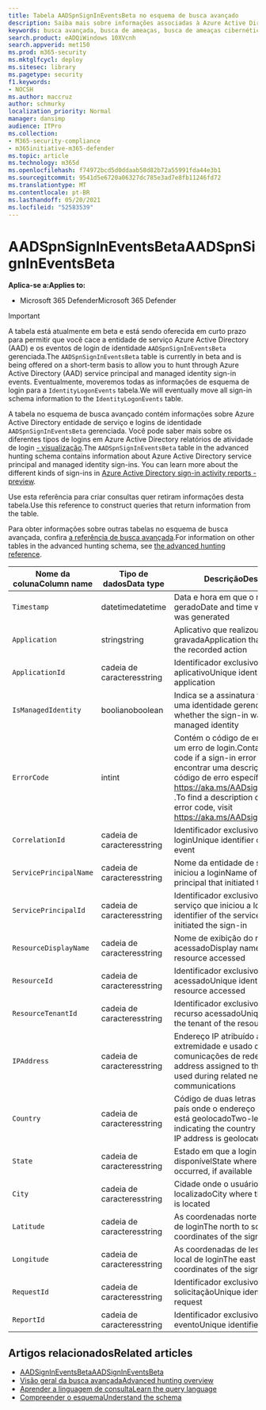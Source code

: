 ```yaml
---
title: Tabela AADSpnSignInEventsBeta no esquema de busca avançado
description: Saiba mais sobre informações associadas à Azure Active Directory de serviço e à tabela de eventos de login de identidade gerenciada do esquema de busca avançado
keywords: busca avançada, busca de ameaças, busca de ameaças cibernéticas, Microsoft 365 Defender, microsoft 365, m365, pesquisa, consulta, telemetria, referência de esquema, kusto, tabela, coluna, tipo de dados, descrição, AlertInfo, alerta, entidades, evidências, arquivo, endereço IP, dispositivo, máquina, usuário, conta, identidade, AAD
search.product: eADQiWindows 10XVcnh
search.appverid: met150
ms.prod: m365-security
ms.mktglfcycl: deploy
ms.sitesec: library
ms.pagetype: security
f1.keywords:
- NOCSH
ms.author: maccruz
author: schmurky
localization_priority: Normal
manager: dansimp
audience: ITPro
ms.collection:
- M365-security-compliance
- m365initiative-m365-defender
ms.topic: article
ms.technology: m365d
ms.openlocfilehash: f74972bcd5d0ddaab58d82b72a55991fda44e3b1
ms.sourcegitcommit: 9541d5e6720a06327dc785e3ad7e8fb11246fd72
ms.translationtype: MT
ms.contentlocale: pt-BR
ms.lasthandoff: 05/20/2021
ms.locfileid: "52583539"
---
```

# <a name="aadspnsignineventsbeta"></a><span data-ttu-id="edbef-104">AADSpnSignInEventsBeta</span><span class="sxs-lookup"><span data-stu-id="edbef-104">AADSpnSignInEventsBeta</span></span>

<span data-ttu-id="edbef-105">**Aplica-se a:**</span><span class="sxs-lookup"><span data-stu-id="edbef-105">**Applies to:**</span></span>

- <span data-ttu-id="edbef-106">Microsoft 365 Defender</span><span class="sxs-lookup"><span data-stu-id="edbef-106">Microsoft 365 Defender</span></span>

>[!IMPORTANT]
> <span data-ttu-id="edbef-107">A tabela está atualmente em beta e está sendo oferecida em curto prazo para permitir que você cace a entidade de serviço Azure Active Directory (AAD) e os eventos de login de identidade `AADSpnSignInEventsBeta` gerenciada.</span><span class="sxs-lookup"><span data-stu-id="edbef-107">The `AADSpnSignInEventsBeta` table is currently in beta and is being offered on a short-term basis to allow you to hunt through Azure Active Directory (AAD) service principal and managed identity sign-in events.</span></span> <span data-ttu-id="edbef-108">Eventualmente, moveremos todas as informações de esquema de login para a `IdentityLogonEvents` tabela.</span><span class="sxs-lookup"><span data-stu-id="edbef-108">We will eventually move all sign-in schema information to the `IdentityLogonEvents` table.</span></span>



<span data-ttu-id="edbef-109">A tabela no esquema de busca avançado contém informações sobre Azure Active Directory entidade de serviço e logins de identidade `AADSpnSignInEventsBeta` gerenciada. Você pode saber mais sobre os diferentes tipos de logins em Azure Active Directory relatórios de atividade de login [- visualização](/azure/active-directory/reports-monitoring/concept-all-sign-ins).</span><span class="sxs-lookup"><span data-stu-id="edbef-109">The `AADSpnSignInEventsBeta` table in the advanced hunting schema contains information about Azure Active Directory service principal and managed identity sign-ins. You can learn more about the different kinds of sign-ins in [Azure Active Directory sign-in activity reports - preview](/azure/active-directory/reports-monitoring/concept-all-sign-ins).</span></span>

<span data-ttu-id="edbef-110">Use esta referência para criar consultas quer retiram informações desta tabela.</span><span class="sxs-lookup"><span data-stu-id="edbef-110">Use this reference to construct queries that return information from the table.</span></span>

<span data-ttu-id="edbef-111">Para obter informações sobre outras tabelas no esquema de busca avançada, confira [a referência de busca avançada](/windows/security/threat-protection/microsoft-defender-atp/advanced-hunting-reference).</span><span class="sxs-lookup"><span data-stu-id="edbef-111">For information on other tables in the advanced hunting schema, see [the advanced hunting reference](/windows/security/threat-protection/microsoft-defender-atp/advanced-hunting-reference).</span></span>





| <span data-ttu-id="edbef-112">Nome da coluna</span><span class="sxs-lookup"><span data-stu-id="edbef-112">Column name</span></span>     | <span data-ttu-id="edbef-113">Tipo de dados</span><span class="sxs-lookup"><span data-stu-id="edbef-113">Data type</span></span> | <span data-ttu-id="edbef-114">Descrição</span><span class="sxs-lookup"><span data-stu-id="edbef-114">Description</span></span>   |
| ----- | ----- | ---- |
| `Timestamp` | <span data-ttu-id="edbef-115">datetime</span><span class="sxs-lookup"><span data-stu-id="edbef-115">datetime</span></span>      | <span data-ttu-id="edbef-116">Data e hora em que o registro foi gerado</span><span class="sxs-lookup"><span data-stu-id="edbef-116">Date and time when the record was generated</span></span>                                                                                                     |
| `Application`          | <span data-ttu-id="edbef-117">string</span><span class="sxs-lookup"><span data-stu-id="edbef-117">string</span></span>        | <span data-ttu-id="edbef-118">Aplicativo que realizou a ação gravada</span><span class="sxs-lookup"><span data-stu-id="edbef-118">Application that performed the recorded action</span></span>                                                                                                   |
| `ApplicationId`        | <span data-ttu-id="edbef-119">cadeia de caracteres</span><span class="sxs-lookup"><span data-stu-id="edbef-119">string</span></span>        | <span data-ttu-id="edbef-120">Identificador exclusivo do aplicativo</span><span class="sxs-lookup"><span data-stu-id="edbef-120">Unique identifier for the application</span></span>                                                                                                           |
| `IsManagedIdentity`    | <span data-ttu-id="edbef-121">booliano</span><span class="sxs-lookup"><span data-stu-id="edbef-121">boolean</span></span>       | <span data-ttu-id="edbef-122">Indica se a assinatura foi iniciada por uma identidade gerenciada</span><span class="sxs-lookup"><span data-stu-id="edbef-122">Indicates whether the sign-in was initiated by a managed identity</span></span>                                                                               |
| `ErrorCode`            | <span data-ttu-id="edbef-123">int</span><span class="sxs-lookup"><span data-stu-id="edbef-123">int</span></span>        | <span data-ttu-id="edbef-124">Contém o código de erro se ocorrer um erro de login.</span><span class="sxs-lookup"><span data-stu-id="edbef-124">Contains the error code if a sign-in error occurs.</span></span> <span data-ttu-id="edbef-125">Para encontrar uma descrição de um código de erro específico, visite <https://aka.ms/AADsigninsErrorCodes> .</span><span class="sxs-lookup"><span data-stu-id="edbef-125">To find a description of a specific error code, visit <https://aka.ms/AADsigninsErrorCodes>.</span></span> |
| `CorrelationId`        | <span data-ttu-id="edbef-126">cadeia de caracteres</span><span class="sxs-lookup"><span data-stu-id="edbef-126">string</span></span>        | <span data-ttu-id="edbef-127">Identificador exclusivo do evento de login</span><span class="sxs-lookup"><span data-stu-id="edbef-127">Unique identifier of the sign-in event</span></span>                                                                                                          |
| `ServicePrincipalName` | <span data-ttu-id="edbef-128">cadeia de caracteres</span><span class="sxs-lookup"><span data-stu-id="edbef-128">string</span></span>        | <span data-ttu-id="edbef-129">Nome da entidade de serviço que iniciou a login</span><span class="sxs-lookup"><span data-stu-id="edbef-129">Name of the service principal that initiated the sign-in</span></span>                                                                                        |
| `ServicePrincipalId`   | <span data-ttu-id="edbef-130">cadeia de caracteres</span><span class="sxs-lookup"><span data-stu-id="edbef-130">string</span></span>        | <span data-ttu-id="edbef-131">Identificador exclusivo da entidade de serviço que iniciou a login</span><span class="sxs-lookup"><span data-stu-id="edbef-131">Unique identifier of the service principal that initiated the sign-in</span></span>                                                                           |
| `ResourceDisplayName`  | <span data-ttu-id="edbef-132">cadeia de caracteres</span><span class="sxs-lookup"><span data-stu-id="edbef-132">string</span></span>        | <span data-ttu-id="edbef-133">Nome de exibição do recurso acessado</span><span class="sxs-lookup"><span data-stu-id="edbef-133">Display name of the resource accessed</span></span>                                                                                                           |
| `ResourceId`           | <span data-ttu-id="edbef-134">cadeia de caracteres</span><span class="sxs-lookup"><span data-stu-id="edbef-134">string</span></span>        | <span data-ttu-id="edbef-135">Identificador exclusivo do recurso acessado</span><span class="sxs-lookup"><span data-stu-id="edbef-135">Unique identifier of the resource accessed</span></span>                                                                                                      |
| `ResourceTenantId`     | <span data-ttu-id="edbef-136">cadeia de caracteres</span><span class="sxs-lookup"><span data-stu-id="edbef-136">string</span></span>        | <span data-ttu-id="edbef-137">Identificador exclusivo do locatário do recurso acessado</span><span class="sxs-lookup"><span data-stu-id="edbef-137">Unique identifier of the tenant of the resource accessed</span></span>                                                                                        |
| `IPAddress`            | <span data-ttu-id="edbef-138">cadeia de caracteres</span><span class="sxs-lookup"><span data-stu-id="edbef-138">string</span></span>        | <span data-ttu-id="edbef-139">Endereço IP atribuído ao ponto de extremidade e usado durante comunicações de rede relacionadas</span><span class="sxs-lookup"><span data-stu-id="edbef-139">IP address assigned to the endpoint and used during related network communications</span></span>                                                              |
| `Country`          | <span data-ttu-id="edbef-140">cadeia de caracteres</span><span class="sxs-lookup"><span data-stu-id="edbef-140">string</span></span>        | <span data-ttu-id="edbef-141">Código de duas letras indicando o país onde o endereço IP do cliente está geolocado</span><span class="sxs-lookup"><span data-stu-id="edbef-141">Two-letter code indicating the country where the client IP address is geolocated</span></span>                                                                |
| `State`                | <span data-ttu-id="edbef-142">cadeia de caracteres</span><span class="sxs-lookup"><span data-stu-id="edbef-142">string</span></span>        | <span data-ttu-id="edbef-143">Estado em que a login ocorreu, se disponível</span><span class="sxs-lookup"><span data-stu-id="edbef-143">State where the sign-in occurred, if available</span></span>                                                                                                  |
| `City`                 | <span data-ttu-id="edbef-144">cadeia de caracteres</span><span class="sxs-lookup"><span data-stu-id="edbef-144">string</span></span>        | <span data-ttu-id="edbef-145">Cidade onde o usuário da conta está localizado</span><span class="sxs-lookup"><span data-stu-id="edbef-145">City where the account user is located</span></span>                                                                                                          |
| `Latitude`             | <span data-ttu-id="edbef-146">cadeia de caracteres</span><span class="sxs-lookup"><span data-stu-id="edbef-146">string</span></span>        | <span data-ttu-id="edbef-147">As coordenadas norte a sul do local de login</span><span class="sxs-lookup"><span data-stu-id="edbef-147">The north to south coordinates of the sign-in location</span></span>                                                                                          |
| `Longitude`            | <span data-ttu-id="edbef-148">cadeia de caracteres</span><span class="sxs-lookup"><span data-stu-id="edbef-148">string</span></span>        | <span data-ttu-id="edbef-149">As coordenadas de leste a oeste do local de login</span><span class="sxs-lookup"><span data-stu-id="edbef-149">The east to west coordinates of the sign-in location</span></span>                                                                                            |
| `RequestId`            | <span data-ttu-id="edbef-150">cadeia de caracteres</span><span class="sxs-lookup"><span data-stu-id="edbef-150">string</span></span>        | <span data-ttu-id="edbef-151">Identificador exclusivo da solicitação</span><span class="sxs-lookup"><span data-stu-id="edbef-151">Unique identifier of the request</span></span>                                                                                                                |
|`ReportId` | <span data-ttu-id="edbef-152">cadeia de caracteres</span><span class="sxs-lookup"><span data-stu-id="edbef-152">string</span></span> | <span data-ttu-id="edbef-153">Identificador exclusivo do evento</span><span class="sxs-lookup"><span data-stu-id="edbef-153">Unique identifier for the event</span></span> | 

 

## <a name="related-articles"></a><span data-ttu-id="edbef-154">Artigos relacionados</span><span class="sxs-lookup"><span data-stu-id="edbef-154">Related articles</span></span>

-   [<span data-ttu-id="edbef-155">AADSignInEventsBeta</span><span class="sxs-lookup"><span data-stu-id="edbef-155">AADSignInEventsBeta</span></span>](./advanced-hunting-aadsignineventsbeta-table.md)
-   [<span data-ttu-id="edbef-156">Visão geral da busca avançada</span><span class="sxs-lookup"><span data-stu-id="edbef-156">Advanced hunting overview</span></span>](/windows/security/threat-protection/microsoft-defender-atp/advanced-hunting-overview)
-   [<span data-ttu-id="edbef-157">Aprender a linguagem de consulta</span><span class="sxs-lookup"><span data-stu-id="edbef-157">Learn the query language</span></span>](/windows/security/threat-protection/microsoft-defender-atp/advanced-hunting-query-language)
-   [<span data-ttu-id="edbef-158">Compreender o esquema</span><span class="sxs-lookup"><span data-stu-id="edbef-158">Understand the schema</span></span>](/windows/security/threat-protection/microsoft-defender-atp/advanced-hunting-schema-reference)